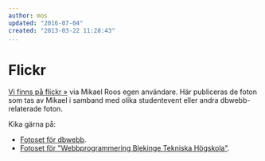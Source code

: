 ```yaml
---
author: mos
updated: "2016-07-04"
created: "2013-03-22 11:28:43"
...
```

<i class="fa fa-flickr" aria-hidden="true"></i> Flickr
====================================

[Vi finns på flickr »](http://www.flickr.com/photos/mikaelroos/) via Mikael Roos egen användare. Här publiceras de foton som tas av Mikael i samband med olika studentevent eller andra dbwebb-relaterade foton. 

Kika gärna på:

* [Fotoset för dbwebb](http://www.flickr.com/photos/mikaelroos/sets/72157632000224794/).
* [Fotoset för "Webbprogrammering Blekinge Tekniska Högskola"](http://www.flickr.com/photos/mikaelroos/sets/72157630057545954/).
